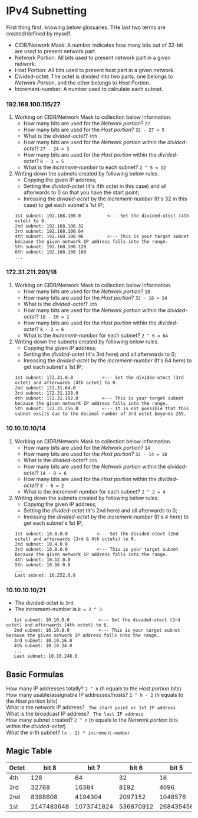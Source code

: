 # IPv4 Subnetting
First thing first, knowing below glossaries. THe last two terms are created/defined by myself.
- CIDR/Network Mask: A number indicates how many bits out of 32-bit are used to present network part.
- Network Portion: All bits used to present network part in a given network.
- Host Portion: All bits used to present host part in a given network.
- Divided-octet: The octet is divided into two parts, one belongs to *Network Portion*, and the other belongs to *Host Portion*. 
- Increment-number: A number used to calculate each subnet. 

### 192.168.100.115/27
1. Working on CIDR/Network Mask to collection below information.
   - How many bits are used for the *Network portion*? ` 27 `
   - How many bits are used for the *Host portion*? ` 32 - 27 = 5 `
   - What is the *divided-octet*? ` 4th `
   - How many bits are used for the *Network portion* within the *divided-octet*? ` 27 - 24 = 3 `
   - How many bits are used for the *Host portion* within the *divided-octet*? ` 8 - 3 = 5 `
   - What is the *increment-number* to each subnet? ` 2 ^ 5 = 32 `
2. Writing down the subnets created by following below rules.
   - Copying the given IP address;
   - Setting the *divided-octet* (It's 4th octet in this case) and all afterwards to 0 so that you have the start point;
   - Inreasing the *divided-octet* by the *increment-number* (It's 32 in this case) to get each subnet's 1st IP;
   ```
   1st subnet: 192.168.100.0          <--- Set the divided-otect (4th octet) to 0.
   2nd subnet: 192.168.100.32
   3rd subnet: 192.168.100.64
   4th subnet: 192.168.100.96         <--- This is your target subnet because the given network IP address falls into the range.
   5th subnet: 192.168.100.128
   6th subnet: 192.168.100.160
   ...
   ```
### 172.31.211.201/18
1. Working on CIDR/Network Mask to collection below information.
   - How many bits are used for the *Network portion*? ` 18 `
   - How many bits are used for the *Host portion*? ` 32 - 18 = 14 `
   - What is the *divided-octet*? ` 3th `
   - How many bits are used for the *Network portion* within the *divided-octet*? ` 18 - 16 = 2 `
   - How many bits are used for the *Host portion* within the *divided-octet*? ` 8 - 2 = 6 `
   - What is the *increment-number* for each subnet? ` 2 ^ 6 = 64 `
2. Writing down the subnets created by following below rules.
   - Copying the given IP address;
   - Setting the *divided-octet* (It's 3rd here) and all afterwards to 0;
   - Inreasing the *divided-octet* by the *increment-number* (It's 64 here) to get each subnet's 1st IP;
   ```
   1st subnet: 172.31.0.0           <--- Set the divided-otect (3rd octet) and afterwards (4th octet) to 0.
   2nd subnet: 172.31.64.0
   3rd subnet: 172.31.128.0
   4th subnet: 172.31.192.0         <--- This is your target subnet because the given network IP address falls into the range.
   5th subnet: 172.31.256.0         <--- It is not possible that this subnet exsits due to the decimal number of 3rd octet beyonds 255.
   ```
### 10.10.10.10/14
1. Working on CIDR/Network Mask to collection below information.
   - How many bits are used for the *Network portion*? ` 14 `
   - How many bits are used for the *Host portion*? ` 32 - 14 = 18 `
   - What is the *divided-octet*? ` 2th `
   - How many bits are used for the *Network portion* within the *divided-octet*? ` 14 - 8 = 6 `
   - How many bits are used for the *Host portion* within the *divided-octet*? ` 8 - 6 = 2 `
   - What is the *increment-number* for each subnet? ` 2 ^ 2 = 4 `
2. Writing down the subnets created by following below rules.
   - Copying the given IP address;
   - Setting the *divided-octet* (It's 2nd here) and all afterwards to 0;
   - Inreasing the *divided-octet* by the *increment-number* (It's 4 here) to get each subnet's 1st IP;
   ```
   1st subnet: 10.0.0.0           <--- Set the divided-otect (2nd octet) and afterwards (3rd & 4th octets) to 0.
   2nd subnet: 10.4.0.0
   3rd subnet: 10.8.0.0           <--- This is your target subnet because the given network IP address falls into the range.
   4th subnet: 10.12.0.0
   5th subnet: 10.16.0.0
   ...
   Last subnet: 10.252.0.0
   ```
### 10.10.10.10/21
- The divided-octet is `3rd`.
- The increment-number is `8 = 2 ^ 3`.
```
   1st subnet: 10.10.0.0           <--- Set the divided-otect (3rd octet) and afterwards (4th octet) to 0.
   2nd subnet: 10.10.8.0           <--- This is your target subnet because the given network IP address falls into the range.
   3rd subnet: 10.10.16.0
   4th subnet: 10.10.24.0
   ...
   Last subnet: 10.10.248.0
```


## Basic Formulas
How many IP addresses totally? ` 2 ^ h ` (h equals to the *Host portion* bits)  
How many usable/assignable IP addresses/hosts? ` 2 ^ h - 2 ` (h equals to the *Host portion* bits)  
What is the network IP address? ` The start point or 1st IP address`  
What is the broadcast IP address? ` The last IP address`  
How many subnet created? ` 2 ^ n ` (n equals to the *Network portion* bits within the *divided-octet*)  
What the x-th subnet? ` (x - 1) * increment-number `  

## Magic Table
Octet | bit 8    | bit 7    | bit 6   | bit 5   | bit 4   | bit 3  | bit 2  | bit 1  |
------|----------|----------|---------|---------|---------|--------|--------|--------| 
4th   | 128      | 64       | 32      | 16      | 8       | 4      | 2      | 1      |
3rd   | 32768    | 16384    | 8192    | 4096    | 2048    | 1024   | 512    | 256    |
2nd   | 8388608  | 4194304  | 2097152 | 1048576 | 524288  | 262144 | 131072 | 65536  |
1st   |2147483648|1073741824|536870912|268435456|134217728|67108864|33554432|16777216|